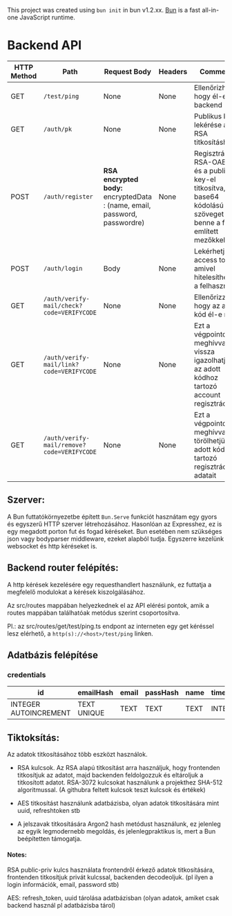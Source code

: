 This project was created using `bun init` in bun v1.2.xx. [Bun](https://bun.sh) is a fast all-in-one JavaScript runtime.

# Backend API 

| **HTTP Method**|**Path**| **Request Body**| **Headers**| **Comments**|
|----------------|--------|-----------------|------------|-------------|
| GET            | `/test/ping`| None  | None | Ellenőrizhetjük hogy él-e a backend |
| GET            | `/auth/pk` | None | None | Publikus kulcs lekérése az RSA titkosításhoz.
| POST           | `/auth/register`| **RSA encrypted body:** encryptedData : (name, email, password, passwordre) | None | Regisztráció RSA-OAEP-el és a public key-el titkosítva, base64 kódolású szöveget vár, benne a fent említett mezőkkel.
| POST | `/auth/login` | Body | None | Lekérhetjük az access tokent, amivel hitelesíthetjük a felhasználót
| GET | `/auth/verify-mail/check?code=VERIFYCODE` | None | None | Ellenőrizzük hogy az adott kód él-e még
| GET | `/auth/verify-mail/link?code=VERIFYCODE` | None | None | Ezt a végpointot meghívva vissza igazolhatjuk az adott kódhoz tartozó account regisztrációját
| GET | `/auth/verify-mail/remove?code=VERIFYCODE` | None | None | Ezt a végpointot meghívva törölhetjük az adott kódhoz tartozó regisztráció adatait


## Szerver:

A Bun futtatókörnyezetbe épített `Bun.Serve` funkciót hasznátam egy gyors és egyszerű HTTP szerver létrehozásához.
Hasonlóan az Expresshez, ez is egy megadott porton fut és fogad kéréseket.
Bun esetében nem szükséges json vagy bodyparser middleware, ezeket alapból tudja.
Egyszerre kezelünk websocket és http kéréseket is.

## Backend router felépítés:

A http kérések kezelésére egy requesthandlert használunk, ez futtatja a megfelelő modulokat a kérések kiszolgálásához.

Az src/routes mappában helyezkednek el az API elérési pontok, amik a routes mappában találhatóak metódus szerint csoportosítva.

Pl.: az src/routes/get/test/ping.ts endpont az interneten egy get kéréssel lesz elérhető, a `http(s)://<host>/test/ping` linken.

## Adatbázis felépítése

### credentials

| **id**            | **emailHash**    | **email**     | **passHash**   | **name**  | **timeCreated**  | **isActive** | **failedAttempts** | **lastLogin** | **role**   | **resetToken** | **twofaSecret** |
|-------------------|------------------|---------------|----------------|----------|-----------------|--------------|--------------------|---------------|-----------|----------------|-----------------|
| INTEGER AUTOINCREMENT | TEXT UNIQUE      | TEXT          | TEXT           | TEXT     | INTEGER          | NUMERIC      | INTEGER            | INTEGER       | TEXT      | TEXT           | TEXT            |



## Tiktoksítás:

Az adatok titkosításához több eszközt használok. 
- RSA kulcsok. Az RSA alapú titkosítást arra használjuk, hogy frontenden titkosítjuk az adatot, majd backenden feldolgozzuk és eltároljuk a titkosított adatot. RSA-3072 kulcsokat használunk a projekthez SHA-512 algoritmussal.
(A githubra feltett kulcsok teszt kulcsok és értékek)

- AES titkosítást használunk adatbázisba, olyan adatok titkosítására mint uuid, refreshtoken stb

- A jelszavak titkosítására Argon2 hash metódust használunk, ez jelenleg az egyik legmodernebb megoldás, és jelenlegpraktikus is, mert a Bun beépítetten támogatja.

#### Notes:

RSA public-priv kulcs használata frontendről érkező adatok titkosítására, frontenden titkosítjuk privát kulcssal, backenden decodeoljuk. (pl ilyen a login információk, email, password stb)

AES: refresh_token, uuid tárolása adatbázisban (olyan adatok, amiket csak backend használ pl adatbázisba tárol)